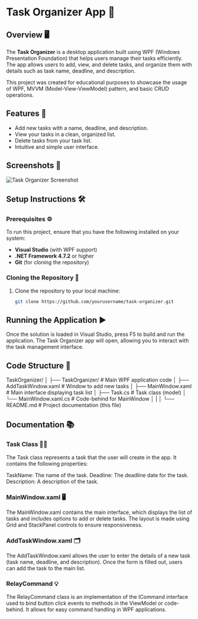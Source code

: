 # Task Organizer App 📝

## Overview 🖥️
The **Task Organizer** is a desktop application built using WPF (Windows Presentation Foundation) that helps users manage their tasks efficiently. The app allows users to add, view, and delete tasks, and organize them with details such as task name, deadline, and description.

This project was created for educational purposes to showcase the usage of WPF, MVVM (Model-View-ViewModel) pattern, and basic CRUD operations.

## Features 🚀
- Add new tasks with a name, deadline, and description.
- View your tasks in a clean, organized list.
- Delete tasks from your task list.
- Intuitive and simple user interface.

## Screenshots 📸
![Task Organizer Screenshot](link_to_screenshot_image)

## Setup Instructions 🛠️

### Prerequisites ⚙️
To run this project, ensure that you have the following installed on your system:
- **Visual Studio** (with WPF support)
- **.NET Framework 4.7.2** or higher
- **Git** (for cloning the repository)

### Cloning the Repository 📂

1. Clone the repository to your local machine:
   ```bash
   git clone https://github.com/yourusername/task-organizer.git

## Running the Application ▶️
Once the solution is loaded in Visual Studio, press F5 to build and run the application.
The Task Organizer app will open, allowing you to interact with the task management interface.

## Code Structure 📂
TaskOrganizer/
│
├── TaskOrganizer/           # Main WPF application code
│   ├── AddTaskWindow.xaml    # Window to add new tasks
│   ├── MainWindow.xaml      # Main interface displaying task list
│   ├── Task.cs              # Task class (model)
│   └── MainWindow.xaml.cs   # Code-behind for MainWindow
│
|
│
└── README.md                # Project documentation (this file)
## Documentation 📚
### Task Class 🧑‍💻
The Task class represents a task that the user will create in the app. It contains the following properties:

TaskName: The name of the task.
Deadline: The deadline date for the task.
Description: A description of the task.
### MainWindow.xaml 🖥️
The MainWindow.xaml contains the main interface, which displays the list of tasks and includes options to add or delete tasks. The layout is made using Grid and StackPanel controls to ensure responsiveness.

### AddTaskWindow.xaml 🗂️
The AddTaskWindow.xaml allows the user to enter the details of a new task (task name, deadline, and description). Once the form is filled out, users can add the task to the main list.

### RelayCommand 💡
The RelayCommand class is an implementation of the ICommand interface used to bind button click events to methods in the ViewModel or code-behind. It allows for easy command handling in WPF applications.
